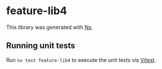 # feature-lib4

This library was generated with [Nx](https://nx.dev).

## Running unit tests

Run `nx test feature-lib4` to execute the unit tests via [Vitest](https://vitest.dev/).
